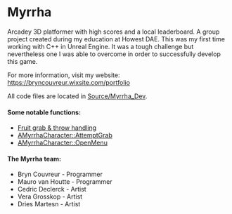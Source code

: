 # Myrrha
Arcadey 3D platformer with high scores and a local leaderboard. A group project created during my education at Howest DAE.
This was my first time working with C++ in Unreal Engine. It was a tough challenge but nevertheless one I was able to overcome in order to successfully develop this game.

For more information, visit my website: https://bryncouvreur.wixsite.com/portfolio

All code files are located in [Source/Myrrha_Dev](Source/Myrrha_Dev).

#### Some notable functions:
- [Fruit grab & throw handling](Source/Myrrha_Dev/Fruit/Fruit.cpp#L191-L208)
- [AMyrrhaCharacter::AttemptGrab](Source/Myrrha_Dev/PlayerCharacter/MyrrhaCharacter.cpp#L297-L338)
- [AMyrrhaCharacter::OpenMenu](Source/Myrrha_Dev/PlayerCharacter/MyrrhaCharacter.cpp#L399-L410)

#### The Myrrha team:
- Bryn Couvreur - Programmer
- Mauro van Houtte - Programmer
- Cedric Declerck - Artist
- Vera Grosskop - Artist
- Dries Martesn - Artist
